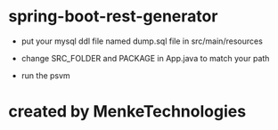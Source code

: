 # spring-boot-rest-generator


- put your mysql ddl file named dump.sql file in src/main/resources

- change SRC_FOLDER and PACKAGE in App.java to match your path

- run the psvm

# created by MenkeTechnologies
